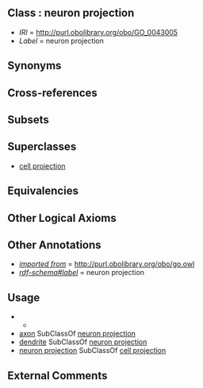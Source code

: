 
## Class : neuron projection

 * *IRI* = http://purl.obolibrary.org/obo/GO_0043005
 * *Label* = neuron projection

## Synonyms


## Cross-references


## Subsets


## Superclasses

 * [cell projection](../../GO/95/GO_0042995.md)

## Equivalencies


## Other Logical Axioms


## Other Annotations

 * *[imported from](../../IAO/12/IAO_0000412.md)* = http://purl.obolibrary.org/obo/go.owl
 * *[rdf-schema#label](../../el/rdf-schema#label.md)* = neuron projection

## Usage

 * -
 * [axon](../../GO/24/GO_0030424.md) SubClassOf [neuron projection](../../GO/05/GO_0043005.md)
 * [dendrite](../../GO/25/GO_0030425.md) SubClassOf [neuron projection](../../GO/05/GO_0043005.md)
 * [neuron projection](../../GO/05/GO_0043005.md) SubClassOf [cell projection](../../GO/95/GO_0042995.md)

## External Comments

